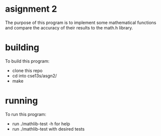 # asignment 2
The purpose of this program is to implement some mathematical functions and compare the accuracy of their results to the math.h library.

# building
To build this program:

- clone this repo
- cd into cse13s/asgn2/
- make

# running
To run this program:

- run ./mathlib-test -h for help
- run ./mathlib-test with desired tests
